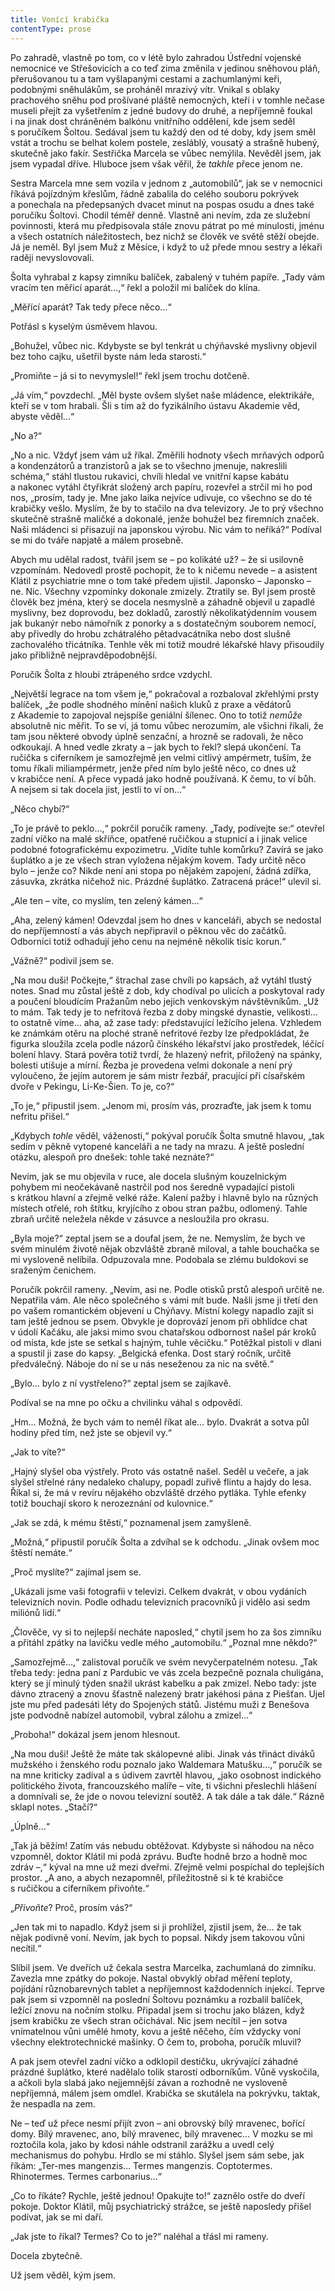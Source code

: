 ```yaml
---
title: Vonící krabička
contentType: prose
---
```


Po zahradě, vlastně po tom, co v létě bylo zahradou Ústřední vojenské nemocnice ve Střešovicích a co teď zima změnila v jedinou sněhovou pláň, přerušovanou tu a tam vyšlapanými cestami a zachumlanými keři, podobnými sněhulákům, se proháněl mrazivý vítr. Vnikal s oblaky prachového sněhu pod prošívané pláště nemocných, kteří i v tomhle nečase museli přejít za vyšetřením z jedné budovy do druhé, a nepříjemně foukal i na jinak dost chráněném balkónu vnitřního oddělení, kde jsem seděl s poručíkem Šoltou. Sedával jsem tu každý den od té doby, kdy jsem směl vstát a trochu se belhat kolem postele, zesláblý, vousatý a strašně hubený, skutečně jako fakír. Sestřička Marcela se vůbec nemýlila. Nevěděl jsem, jak jsem vypadal dříve. Hluboce jsem však věřil, že _takhle_ přece jenom ne.

Sestra Marcela mne sem vozila v jednom z „automobilů“, jak se v nemocnici říkává pojízdným křeslům, řádně zabalila do celého souboru pokrývek a ponechala na předepsaných dvacet minut na pospas osudu a dnes také poručíku Šoltovi. Chodil téměř denně. Vlastně ani nevím, zda ze služební povinnosti, která mu předpisovala stále znovu pátrat po mé minulosti, jménu a všech ostatních náležitostech, bez nichž se člověk ve světě stěží obejde. Já je neměl. Byl jsem Muž z Měsíce, i když to už přede mnou sestry a lékaři raději nevyslovovali.

Šolta vyhrabal z kapsy zimníku balíček, zabalený v tuhém papíře. „Tady vám vracím ten měřicí aparát…,“ řekl a položil mi balíček do klína.

„Měřící aparát? Tak tedy přece něco…“

Potřásl s kyselým úsměvem hlavou.

„Bohužel, vůbec nic. Kdybyste se byl tenkrát u chýňavské myslivny objevil bez toho cajku, ušetřil byste nám leda starosti.“

„Promiňte – já si to nevymyslel!“ řekl jsem trochu dotčeně.

„Já vím,“ povzdechl. „Měl byste ovšem slyšet naše mládence, elektrikáře, kteří se v tom hrabali. Šli s tím až do fyzikálního ústavu Akademie věd, abyste věděl…“

„No a?“

„No a nic. Vždyť jsem vám už říkal. Změřili hodnoty všech mrňavých odporů a kondenzátorů a tranzistorů a jak se to všechno jmenuje, nakreslili schéma,“ stáhl tlustou rukavici, chvíli hledal ve vnitřní kapse kabátu a nakonec vytáhl čtyřikrát složený arch papíru, rozevřel a strčil mi ho pod nos, „prosím, tady je. Mne jako laika nejvíce udivuje, co všechno se do té krabičky vešlo. Myslím, že by to stačilo na dva televizory. Je to prý všechno skutečně strašně maličké a dokonalé, jenže bohužel bez firemních značek. Naši mládenci si přisazují na japonskou výrobu. Nic vám to neříká?“ Podíval se mi do tváře napjatě a málem prosebně.

Abych mu udělal radost, tvářil jsem se – po kolikáté už? – že si usilovně vzpomínám. Nedovedl prostě pochopit, že to k ničemu nevede – a asistent Klátil z psychiatrie mne o tom také předem ujistil. Japonsko – Japonsko – ne. Nic. Všechny vzpomínky dokonale zmizely. Ztratily se. Byl jsem prostě člověk bez jména, který se docela nesmyslně a záhadně objevil u zapadlé myslivny, bez doprovodu, bez dokladů, zarostlý několikatýdenním vousem jak bukanýr nebo námořník z ponorky a s dostatečným souborem nemocí, aby přivedly do hrobu zchátralého pětadvacátníka nebo dost slušně zachovalého třicátníka. Tenhle věk mi totiž moudré lékařské hlavy přisoudily jako přibližně nejpravděpodobnější.

Poručík Šolta z hloubi ztrápeného srdce vzdychl.

„Největší legrace na tom všem je,“ pokračoval a rozbaloval zkřehlými prsty balíček, „že podle shodného mínění našich kluků z praxe a vědátorů z Akademie to zapojoval nejspíše geniální šílenec. Ono to totiž _nemůže_ absolutně nic měřit. To se ví, já tomu vůbec nerozumím, ale všichni říkali, že tam jsou některé obvody úplně senzační, a hrozně se radovali, že něco odkoukají. A hned vedle zkraty a – jak bych to řekl? slepá ukončení. Ta ručička s ciferníkem je samozřejmě jen velmi citlivý ampérmetr, tuším, že tomu říkali miliampérmetr, jenže před ním bylo ještě něco, co dnes už v krabičce není. A přece vypadá jako hodně používaná. K čemu, to ví bůh. A nejsem si tak docela jist, jestli to ví on…“

„Něco chybí?“

„To je právě to peklo…,“ pokrčil poručík rameny. „Tady, podívejte se:“ otevřel zadní víčko na malé skříňce, opatřené ručičkou a stupnicí a i jinak velice podobné fotografickému expozimetru. „Vidíte tuhle komůrku? Zavírá se jako šuplátko a je ze všech stran vyložena nějakým kovem. Tady určitě něco bylo – jenže co? Nikde není ani stopa po nějakém zapojení, žádná zdířka, zásuvka, zkrátka ničehož nic. Prázdné šuplátko. Zatracená práce!“ ulevil si.

„Ale ten – víte, co myslím, ten zelený kámen…“

„Aha, zelený kámen! Odevzdal jsem ho dnes v kanceláři, abych se nedostal do nepříjemností a vás abych nepřipravil o pěknou věc do začátků. Odborníci totiž odhadují jeho cenu na nejméně několik tisíc korun.“

„Vážně?“ podivil jsem se.

„Na mou duši! Počkejte,“ štrachal zase chvíli po kapsách, až vy­táhl tlustý notes. Snad mu zůstal ještě z dob, kdy chodíval po ulicích a poskytoval rady a poučení bloudícím Pražanům nebo jejich venkovským návštěvníkům. „Už to mám. Tak tedy je to nefritová řezba z doby mingské dynastie, velikosti… to ostatně víme… aha, až zase tady: představující ležícího jelena. Vzhledem ke známkám otěru na ploché straně nefritové řezby lze předpokládat, že figurka sloužila zcela podle názorů čínského lékařství jako prostředek, léčící bolení hlavy. Stará pověra totiž tvrdí, že hlazený nefrit, přiložený na spánky, bolesti utišuje a mírní. Řezba je provedena velmi dokonale a není prý vyloučeno, že jejím autorem je sám mistr řezbář, pracující při císařském dvoře v Pekingu, Li-Ke-Šien. To je, co?“

„To je,“ připustil jsem. „Jenom mi, prosím vás, prozraďte, jak jsem k tomu nefritu přišel.“

„Kdybych _tohle_ věděl, váženosti,“ pokýval poručík Šolta smutně hlavou, „tak sedím v pěkně vytopené kanceláři a ne tady na mrazu. A ještě poslední otázku, alespoň pro dnešek: tohle také neznáte?“

Nevím, jak se mu objevila v ruce, ale docela slušným kouzel­nickým pohybem mi neočekávaně nastrčil pod nos šeredně vypadající pistoli s krátkou hlavní a zřejmě velké ráže. Kalení pažby i hlavně bylo na různých místech otřelé, roh štítku, kryjícího z obou stran pažbu, odlomený. Tahle zbraň určitě neležela někde v zásuvce a nesloužila pro okrasu.

„Byla moje?“ zeptal jsem se a doufal jsem, že ne. Nemyslím, že bych ve svém minulém životě nějak obzvláště zbraně miloval, a tahle bouchačka se mi vysloveně nelíbila. Odpuzovala mne. Podobala se zlému buldokovi se sraženým čenichem.

Poručík pokrčil rameny. „Nevím, asi ne. Podle otisků prstů alespoň určitě ne. Nepatřila vám. Ale něco společného s vámi mít bude. Našli jsme ji třetí den po vašem romantickém objevení u Chýňavy. Místní kolegy napadlo zajít si tam ještě jednou se psem. Obvykle je doprovází jenom při obhlídce chat v údolí Kačáku, ale jaksi mimo svou chatařskou odbornost našel pár kroků od místa, kde jste se setkal s hajným, tuhle věcičku.“ Potěžkal pistoli v dlani a spustil ji zase do kapsy. „Belgická efenka. Dost starý ročník, určitě předválečný. Náboje do ní se u nás neseženou za nic na světě.“

„Bylo… bylo z ní vystřeleno?“ zeptal jsem se zajíkavě.

Podíval se na mne po očku a chvilinku váhal s odpovědí.

„Hm… Možná, že bych vám to neměl říkat ale… bylo. Dvakrát a sotva půl hodiny před tím, než jste se objevil vy.“

„Jak to víte?“

„Hajný slyšel oba výstřely. Proto vás ostatně našel. Seděl u večeře, a jak slyšel střelné rány nedaleko chalupy, popadl zuřivě flintu a hajdy do lesa. Říkal si, že má v revíru nějakého obzvláště drzého pytláka. Tyhle efenky totiž bouchají skoro k nerozeznání od kulovnice.“

„Jak se zdá, k mému štěstí,“ poznamenal jsem zamyšleně.

„Možná,“ připustil poručík Šolta a zdvíhal se k odchodu. „Jinak ovšem moc štěstí nemáte.“

„Proč myslíte?“ zajímal jsem se.

„Ukázali jsme vaši fotografii v televizi. Celkem dvakrát, v obou vydáních televizních novin. Podle odhadu televizních pracovníků ji vidělo asi sedm miliónů lidí.“

„Člověče, vy si to nejlepší necháte naposled,“ chytil jsem ho za šos zimníku a přitáhl zpátky na lavičku vedle mého „automobilu.“ „Poznal mne někdo?“

„Samozřejmě…,“ zalistoval poručík ve svém nevyčerpatelném notesu. „Tak třeba tedy: jedna paní z Pardubic ve vás zcela bezpečně poznala chuligána, který se jí minulý týden snažil ukrást kabelku a pak zmizel. Nebo tady: jste dávno ztracený a znovu šťastně nalezený bratr jakéhosi pána z Piešťan. Ujel jste mu před padesáti léty do Spojených států. Jistému muži z Benešova jste podvodně nabízel automobil, vybral zálohu a zmizel…“

„Proboha!“ dokázal jsem jenom hlesnout.

„Na mou duši! Ještě že máte tak skálopevné alibi. Jinak vás třináct diváků mužského i ženského rodu poznalo jako Waldemara Matušku…,“ poručík se na mne kriticky zadíval a s údivem zavrtěl hlavou, „jako osobnost indického politického života, francouzského malíře – víte, ti všichni přeslechli hlášení a domnívali se, že jde o novou televizní soutěž. A tak dále a tak dále.“ Rázně sklapl notes. „Stačí?“

„Úplně…“

„Tak já běžím! Zatím vás nebudu obtěžovat. Kdybyste si náhodou na něco vzpomněl, doktor Klátil mi podá zprávu. Buďte hodně brzo a hodně moc zdráv –,“ kýval na mne už mezi dveřmi. Zřejmě velmi pospíchal do teplejších prostor. „A ano, a abych nezapomněl, příležitostně si k té krabičce s ručičkou a ciferníkem přivoňte.“

„_Přivoňte_? Proč, prosím vás?“

„Jen tak mi to napadlo. Když jsem si ji prohlížel, zjistil jsem, že… že tak nějak podivně voní. Nevím, jak bych to popsal. Nikdy jsem takovou vůni necítil.“

Slíbil jsem. Ve dveřích už čekala sestra Marcelka, zachumlaná do zimníku. Zavezla mne zpátky do pokoje. Nastal obvyklý obřad měření teploty, pojídání různobarevných tablet a nepříjemnost každodenních injekcí. Teprve pak jsem si vzpomněl na poslední Šoltovu poznámku a rozbalil balíček, ležící znovu na nočním stolku. Připadal jsem si trochu jako blázen, když jsem krabičku ze všech stran očichával. Nic jsem necítil – jen sotva vnímatelnou vůni umělé hmoty, kovu a ještě něčeho, čím vždycky voní všechny elektrotechnické mašinky. O čem to, proboha, poručík mluvil?

A pak jsem otevřel zadní víčko a odklopil destičku, ukrývající záhadné prázdné šuplátko, které nadělalo tolik starostí odborníkům. Vůně vyskočila, a ačkoli byla slabá jako nejjemnější závan a rozhodně ne vysloveně nepříjemná, málem jsem omdlel. Krabička se skutálela na pokrývku, taktak, že nespadla na zem.

Ne – teď už přece nesmí přijít zvon – ani obrovský bílý mravenec, bořící domy. Bílý mravenec, ano, bílý mravenec, bílý mravenec… V mozku se mi roztočila kola, jako by kdosi náhle odstranil zarážku a uvedl celý mechanismus do pohybu. Hrdlo se mi stáhlo. Slyšel jsem sám sebe, jak říkám: „Ter-mes mangenzis… Termes mangenzis. Coptotermes. Rhinotermes. Termes carbonarius…“

„Co to říkáte? Rychle, ještě jednou! Opakujte to!“ zaznělo ostře do dveří pokoje. Doktor Klátil, můj psychiatrický strážce, se ještě naposledy přišel podívat, jak se mi daří.

„Jak jste to říkal? Termes? Co to je?“ naléhal a třásl mi rameny.

Docela zbytečně.

Už jsem věděl, kým jsem.
